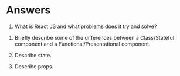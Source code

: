 # Answers

1.  What is React JS and what problems does it try and solve?

<!-- 
1.  What does it mean to _think_ in react? -->

1.  Briefly describe some of the differences between a Class/Stateful component and a Functional/Presentational component.

1.  Describe state.

1.  Describe props.
